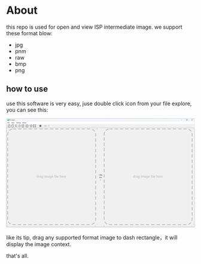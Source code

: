 # About 

this repo is used for open and view ISP intermediate image. we support these format blow:

- jpg
- pnm
- raw
- bmp
- png

## how to use

use this software is very easy, juse double click icon from your file explore, you can see this:

![main-ui](./doc/image/main-ui.png)

like its tip, drag any supported format image to dash rectangle，it will display the image context.

that's all.